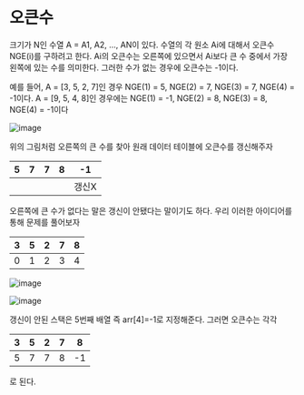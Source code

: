 
# 오큰수 

크기가 N인 수열 A = A1, A2, ..., AN이 있다. 수열의 각 원소 Ai에 대해서 오큰수 NGE(i)를 구하려고 한다. Ai의 오큰수는 오른쪽에 있으면서 Ai보다 큰 수 중에서 가장 왼쪽에 있는 수를 의미한다. 그러한 수가 없는 경우에 오큰수는 -1이다.

예를 들어, A = [3, 5, 2, 7]인 경우 NGE(1) = 5, NGE(2) = 7, NGE(3) = 7, NGE(4) = -1이다. A = [9, 5, 4, 8]인 경우에는 NGE(1) = -1, NGE(2) = 8, NGE(3) = 8, NGE(4) = -1이다

![image](https://user-images.githubusercontent.com/100903674/166629222-ca9226fe-e2b9-448b-8d02-acd28b8094b1.png)


위의 그림처럼 오른쪽의 큰 수를 찾아 원래 데이터 테이블에 오큰수를 갱신해주자

5|7|7|8|-1
---|---|---|---|---|
|  |   |  | |갱신X |

오른쪽에 큰 수가 없다는 말은 갱신이 안됐다는 말이기도 하다. 우리 이러한 아이디어를 통해 문제를 풀어보자

3|5|2|7|8
---|---|---|---|---|      
|0  | 1  | 2 | 3|4|

![image](https://user-images.githubusercontent.com/100903674/166649588-b3c084e1-be74-4b08-a2bf-843a130e8c1d.png)

![image](https://user-images.githubusercontent.com/100903674/166649714-45400814-6a21-4ce4-a9de-ee894d55ab73.png)

갱신이 안된 스택은 5번째 배열 즉 arr[4]=-1로 지정해준다. 그러면 오큰수는 각각

3|5|2|7|8
---|---|---|---|---|
5|7|7|8|-1
로 된다.
